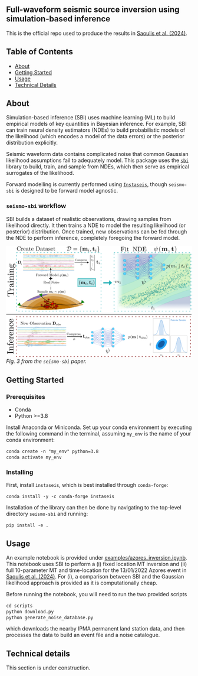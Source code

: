 ## Full-waveform seismic source inversion using simulation-based inference

This is the official repo used to produce the results in [Saoulis et al. (2024)](https://arxiv.org/abs/2410.23238).

## Table of Contents

- [About](#about)
- [Getting Started](#getting_started)
- [Usage](#usage)
- [Technical Details](#technical)

## About <a name = "about"></a>

Simulation-based inference (SBI) uses machine learning (ML) to build empirical models of key quantities in Bayesian inference. For example, SBI can train neural density estimators (NDEs) to build probabilistic models of the likelihood (which encodes a model of the data errors) or the posterior distribution explicitly. 

Seismic waveform data contains complicated noise that common Gaussian likelihood assumptions fail to adequately model. This package uses the [`sbi`](https://github.com/sbi-dev/sbi) library to build, train, and sample from NDEs, which then serve as empirical surrogates of the likelihood. 

Forward modelling is currently performed using [`Instaseis`](https://instaseis.net/), though `seismo-sbi` is designed to be forward model agnostic.

### `seismo-sbi` workflow

SBI builds a dataset of realistic observations, drawing samples from likelihood directly. It then trains a NDE to model the resulting likelihood (or posterior) distribution. Once trained, new observations can be fed through the NDE to perform inference, completely foregoing the forward model. 

![SBI Cartoon](assets/imgs/sbi_diagram.png)
_Fig. 3 from the `seismo-sbi` paper._

## Getting Started <a name = "getting_started"></a>

### Prerequisites

- Conda
- Python >=3.8

Install Anaconda or Miniconda. Set up your conda environment by executing the following command in the terminal, assuming `my_env` is the name of your conda environment:

```
conda create -n "my_env" python=3.8
conda activate my_env
```

### Installing

First, install `instaseis`, which is best installed through `conda-forge`:

```
conda install -y -c conda-forge instaseis
```

Installation of the library can then be done by navigating to the top-level directory `seismo-sbi` and running:
```
pip install -e .
```

## Usage <a name = "usage"></a>

An example notebook is provided under [examples/azores_inversion.ipynb](examples/azores_inversion.ipynb). This notebook uses SBI to perform a (i) fixed location MT inversion and (ii) full 10-parameter MT and time-location for the 13/01/2022 Azores event in [Saoulis et al. (2024)](https://arxiv.org/abs/2410.23238). For (i), a comparison between SBI and the Gaussian likelihood approach is provided as it is computationally cheap.

Before running the notebook, you will need to run the two provided scripts
```
cd scripts
python download.py
python generate_noise_database.py
```
which downloads the nearby IPMA permanent land station data, and then processes the data to build an event file and a noise catalogue. 

## Technical details <a name = "technical"></a>

This section is under construction.
